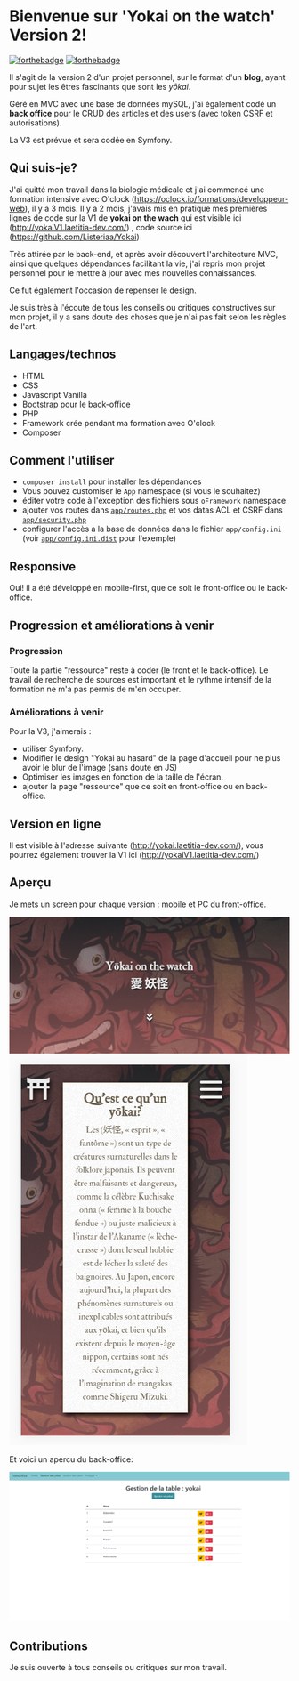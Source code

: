 # Bienvenue sur 'Yokai on the watch' Version 2!

[![forthebadge](http://forthebadge.com/images/badges/built-with-love.svg)](http://forthebadge.com)  [![forthebadge](http://forthebadge.com/images/badges/powered-by-electricity.svg)](http://forthebadge.com)

Il s'agit de la version 2 d'un projet personnel, sur le format d'un **blog**, ayant pour sujet les êtres fascinants que sont les *yōkai*.

Géré en MVC avec une base de données mySQL, j'ai également codé un **back office** pour le CRUD des articles et des users (avec token CSRF et autorisations).

La V3 est prévue et sera codée en Symfony.


## Qui suis-je?

J'ai quitté mon travail dans la biologie médicale et j'ai commencé une formation intensive avec O'clock (https://oclock.io/formations/developpeur-web), il y a 3 mois.
Il y a 2 mois, j'avais mis en pratique mes premières lignes de code sur la V1 de **yokai on the wach** qui est visible ici (http://yokaiV1.laetitia-dev.com/) , code source ici (https://github.com/Listeriaa/Yokai)

Très attirée par le back-end, et après avoir découvert l'architecture MVC, ainsi que quelques dépendances facilitant la vie, j'ai repris mon projet personnel pour le mettre à jour avec mes nouvelles connaissances.

Ce fut également l'occasion de repenser le design.

Je suis très à l'écoute de tous les conseils ou critiques constructives sur mon projet, il y a sans doute des choses que je n'ai pas fait selon les règles de l'art.

## Langages/technos

* HTML
* CSS
* Javascript Vanilla
* Bootstrap pour le back-office
* PHP
* Framework crée pendant ma formation avec O'clock
* Composer

## Comment l'utiliser

- `composer install` pour installer les dépendances
- Vous pouvez customiser le `App` namespace (si vous le souhaitez)
- éditer votre code à l'exception des fichiers sous `oFramework` namespace
- ajouter vos routes dans  [`app/routes.php`](app/routes.php) et vos datas ACL et CSRF dans [`app/security.php`](app/security.php)
- configurer l'accès a la base de données dans le fichier `app/config.ini` (voir [`app/config.ini.dist`](app/config.ini.dist) pour l'exemple)

## Responsive

Oui! il a été développé en mobile-first, que ce soit le front-office ou le back-office.

## Progression et améliorations à venir
### Progression
Toute la partie "ressource" reste à coder (le front et le back-office). Le travail de recherche de sources est important et le rythme intensif de la formation ne m'a pas permis de 
m'en occuper.

### Améliorations à venir
Pour la V3, j'aimerais :
- utiliser Symfony.
- Modifier le design "Yokai au hasard" de la page d'accueil pour ne plus avoir le blur de l'image (sans doute en JS)
- Optimiser les images en fonction de la taille de l'écran.
- ajouter la page "ressource" que ce soit en front-office ou en back-office.

## Version en ligne

Il est visible à l'adresse suivante (http://yokai.laetitia-dev.com/), vous pourrez également trouver la V1 ici (http://yokaiV1.laetitia-dev.com/)


## Aperçu

Je mets un screen pour chaque version : mobile et PC du front-office.

![capture écran pc version](public/assets/images/yokaiV2-desktop.png)                     ![capture écran mobile version](public/assets/images/yokaiV2-mobile.png)  

Et voici un apercu du back-office:

![capture écran pc back-office](public/assets/images/backoffice-yokaiV2.png) 

## Contributions

Je suis ouverte à tous conseils ou critiques sur mon travail.
